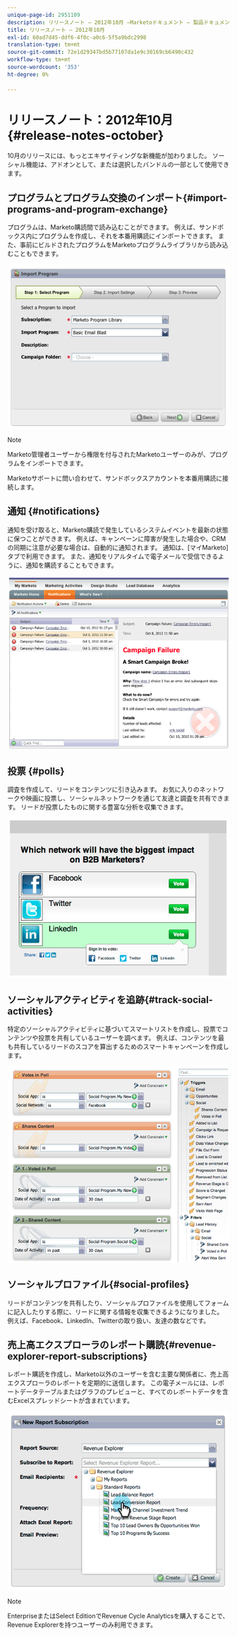 ```yaml
---
unique-page-id: 2951109
description: リリースノート — 2012年10月 —Marketoドキュメント — 製品ドキュメント
title: リリースノート — 2012年10月
exl-id: 60ad7d45-ddf6-4f0c-a0c6-5f5a9bdc2998
translation-type: tm+mt
source-git-commit: 72e1d29347bd5b77107da1e9c30169cb6490c432
workflow-type: tm+mt
source-wordcount: '353'
ht-degree: 0%

---
```


# リリースノート：2012年10月{#release-notes-october}

10月のリリースには、もっとエキサイティングな新機能が加わりました。 ソーシャル機能は、アドオンとして、または選択したバンドルの一部として使用できます。

## プログラムとプログラム交換のインポート{#import-programs-and-program-exchange}

プログラムは、Marketo購読間で読み込むことができます。 例えば、サンドボックス内にプログラムを作成し、それを本番用購読にインポートできます。 また、事前にビルドされたプログラムをMarketoプログラムライブラリから読み込むこともできます。

![](assets/image2014-9-23-10-3a46-3a42.png)

>[!NOTE]
>
>Marketo管理者ユーザーから権限を付与されたMarketoユーザーのみが、プログラムをインポートできます。
>
>Marketoサポートに問い合わせて、サンドボックスアカウントを本番用購読に接続します。

## 通知 {#notifications}

通知を受け取ると、Marketo購読で発生しているシステムイベントを最新の状態に保つことができます。 例えば、キャンペーンに障害が発生した場合や、CRMの同期に注意が必要な場合は、自動的に通知されます。 通知は、[マイMarketo]タブで利用できます。 また、通知をリアルタイムで電子メールで受信できるように、通知を購読することもできます。

![](assets/image2014-9-23-10-3a46-3a53.png)

## 投票 {#polls}

調査を作成して、リードをコンテンツに引き込みます。 お気に入りのネットワークや映画に投票し、ソーシャルネットワークを通じて友達と調査を共有できます。 リードが投票したものに関する豊富な分析を収集できます。

![](assets/image2014-9-23-10-3a47-3a6.png)

## ソーシャルアクティビティを追跡{#track-social-activities}

特定のソーシャルアクティビティに基づいてスマートリストを作成し、投票でコンテンツや投票を共有しているユーザーを調べます。 例えば、コンテンツを最も共有しているリードのスコアを算出するためのスマートキャンペーンを作成します。

![](assets/image2014-9-23-10-3a47-3a20.png)

## ソーシャルプロファイル{#social-profiles}

リードがコンテンツを共有したり、ソーシャルプロファイルを使用してフォームに記入したりする際に、リードに関する情報を収集できるようになりました。 例えば、Facebook、LinkedIn、Twitterの取り扱い、友達の数などです。

## 売上高エクスプローラのレポート購読{#revenue-explorer-report-subscriptions}

レポート購読を作成し、Marketo以外のユーザーを含む主要な関係者に、売上高エクスプローラのレポートを定期的に送信します。 この電子メールには、レポートデータテーブルまたはグラフのプレビューと、すべてのレポートデータを含むExcelスプレッドシートが含まれています。

![](assets/image2014-9-23-10-3a47-3a33.png)

>[!NOTE]
>
>EnterpriseまたはSelect EditionでRevenue Cycle Analyticsを購入することで、Revenue Explorerを持つユーザーのみ利用できます。
